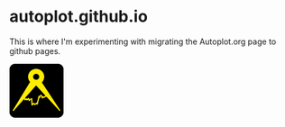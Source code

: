 # autoplot.github.io
This is where I'm experimenting with migrating the Autoplot.org page to github pages.

<img src="Logo96.png">
